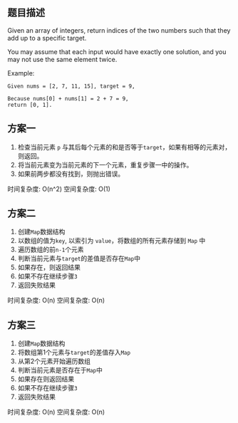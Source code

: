 ## 题目描述

Given an array of integers, return indices of the two numbers such that they add up to a specific target.

You may assume that each input would have exactly one solution, and you may not use the same element twice.

Example:

    Given nums = [2, 7, 11, 15], target = 9,

    Because nums[0] + nums[1] = 2 + 7 = 9,
    return [0, 1].

## 方案一

1. 检查当前元素 `p` 与其后每个元素的和是否等于`target`，如果有相等的元素对，则返回。
2. 将当前元素变为当前元素的下一个元素，重复步骤一中的操作。
3. 如果前两步都没有找到，则抛出错误。

时间复杂度: O(n^2)
空间复杂度: O(1)

## 方案二

1. 创建`Map`数据结构
2. 以数组的值为`key`, 以索引为 `value`，将数组的所有元素存储到 `Map` 中
3. 遍历数组的前`n-1`个元素
4. 判断当前元素与`target`的差值是否存在`Map`中
5. 如果存在，则返回结果
6. 如果不存在继续步骤`3`
7. 返回失败结果

时间复杂度: O(n)
空间复杂度: O(n)


## 方案三

1. 创建`Map`数据结构
2. 将数组第1个元素与`target`的差值存入`Map`
3. 从第2个元素开始遍历数组
4. 判断当前元素是否存在于`Map`中
5. 如果存在则返回结果
6. 如果不存在继续步骤`3`
7. 返回失败结果

时间复杂度: O(n)
空间复杂度: O(n)
